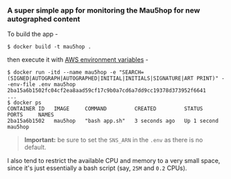 ### A super simple app for monitoring the Mau5hop for new autographed content
To build the app -
```shell
$ docker build -t mau5hop .
```
then execute it with [AWS environment variables](https://docs.aws.amazon.com/cli/latest/userguide/cli-configure-envvars.html) -
```shell
$ docker run -itd --name mau5hop -e "SEARCH=(SIGNED|AUTOGRAPH|AUTOGRAPHED|INITIAL|INITIALS|SIGNATURE|ART PRINT)" --env-file .env mau5hop
2ba15a6b1502fc04cf2ea8aad59cf17c9b0a7cd6a7dd9cc19378d373952f6641
...
$ docker ps
CONTAINER ID   IMAGE     COMMAND         CREATED         STATUS        PORTS     NAMES
2ba15a6b1502   mau5hop   "bash app.sh"   3 seconds ago   Up 1 second             mau5hop
```
> **Important:** be sure to set the `SNS_ARN` in the `.env` as there is no default.

I also tend to restrict the available CPU and memory to a very small space, since it's just essentially a bash script (say, `25M` and `0.2` CPUs).
